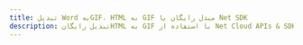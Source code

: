 ---title: تبدیل Word بهGIF، HTML به GIF مبدل رایگان یا Net SDKdescription: تبدیل رایگانHTML به GIF با استفاده از Net Cloud APIs & SDK. همچنین اسناد Microsoft Word و OpenOffice را در Cloud ایجاد، ویرایش و رندر کنید.---